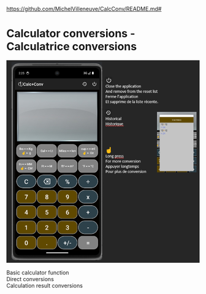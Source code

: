 https://github.com/MichelVilleneuve/CalcConv/README.md#
# **Calculator conversions - Calculatrice conversions**
<img src="CalcConvMain.png" width="800" />  

Basic calculator function  
Direct conversions  
Calculation result conversions  

